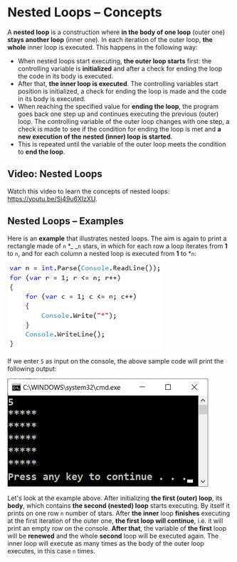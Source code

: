 # Nested Loops – Concepts

A **nested loop** is a construction where **in the body of one loop** (outer one) **stays another loop** (inner one). In each iteration of the outer loop, **the whole** inner loop is executed. This happens in the following way:

* When nested loops start executing, **the outer loop starts** first: the controlling variable is **initialized** and after a check for ending the loop the code in its body is executed.
* After that, **the inner loop is executed**. The controlling variables start position is initialized, a check for ending the loop is made and the code in its body is executed.
* When reaching the specified value for **ending the loop**, the program goes back one step up and continues executing the previous \(outer\) loop. The controlling variable of the outer loop changes with one step, a check is made to see if the condition for ending the loop is met and **a new execution of the nested \(inner\) loop is started**.
* This is repeated until the variable of the outer loop meets the condition to **end the loop**.

## Video: Nested Loops

Watch this video to learn the concepts of nested loops: https://youtu.be/Sj49u6XlzXU.

## Nested Loops – Examples

Here is an **example** that illustrates nested loops. The aim is again to print a rectangle made of `n` \*_ _`n` stars, in which for each row a loop iterates from **1** to `n`, and for each column a nested loop is executed from **1** to \*`n`:

![](/assets/chapter-6-images/00.Nested-loops-01.png)

If we enter `5` as input on the console, the above sample code will print the following output:

![](/assets/chapter-6-images/00.Nested-loops-output.png)

Let's look at the example above. After initializing **the first \(outer\) loop**, its **body**, which contains **the second \(nested\) loop** starts executing. By itself it prints on one row `n` number of stars. After **the inner** loop **finishes** executing at the first iteration of the outer one, **the first loop will continue**, i.e. it will print an empty row on the console. **After that**, the variable of **the first** loop will be **renewed** and the whole **second** loop will be executed again. The inner loop will execute as many times as the body of the outer loop executes, in this case `n` times.
